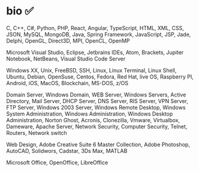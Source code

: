 # bio  ✅


C, C++, C#, Python, PHP, React, Angular, TypeScript, HTML, XML, CSS, JSON, MySQL, MongoDB, Java, Spring Framework, JavaScript, JSP, Jade, Delphi, OpenGL, Direct3D, MPI, OpenCL, OpenMP

Microsoft Visual Studio, Eclipse, Jetbrains IDEs, Atom, Brackets, Jupiter Notebook, NetBeans, Visual Studio Code Server

Windows XX, Unix, FreeBSD, SSH, Linux, Linux Terminal, Linux Shell, Ubuntu, Debian, OpenSuse, Centos, Fedora, Red Hat, live OS, Raspberry PI, Android, iOS, MacOS, Blockchain, MS-DOS, z/OS

Domain Server, Windows Domain, WEB Server, Windows Servers, Active Directory, Mail Server, DHCP Server, DNS Server, RIS Server, VPN Server, FTP Server, Windows 2003 Server, Windows Remote Desktop, Windows System Administration, Windows Administration, Windows Desktop Administration, Norton Ghost, Acronis, Clonezilla, Vmware, Virtualbox, Dameware, Apache Server, Network Security, Computer Security, Telnet, Routers, Network switch

Web Design, Adobe Creative Suite 6 Master Collection, Adobe Photoshop, AutoCAD, Solidwors, Cadstar, 3Ds Max, MATLAB

Microsoft Office, OpenOffice, LibreOffice
